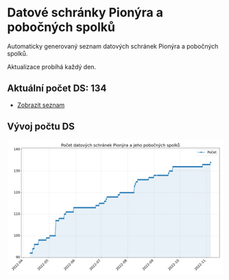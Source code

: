 # Datové schránky Pionýra a pobočných spolků

Automaticky generovaný seznam datových schránek Pionýra a pobočných spolků.

Aktualizace probíhá každý den.

## Aktuální počet DS: 134

- [Zobrazit seznam](datovky.csv)

## Vývoj počtu DS

![Vývoj počtu datových schránek](history.png)

